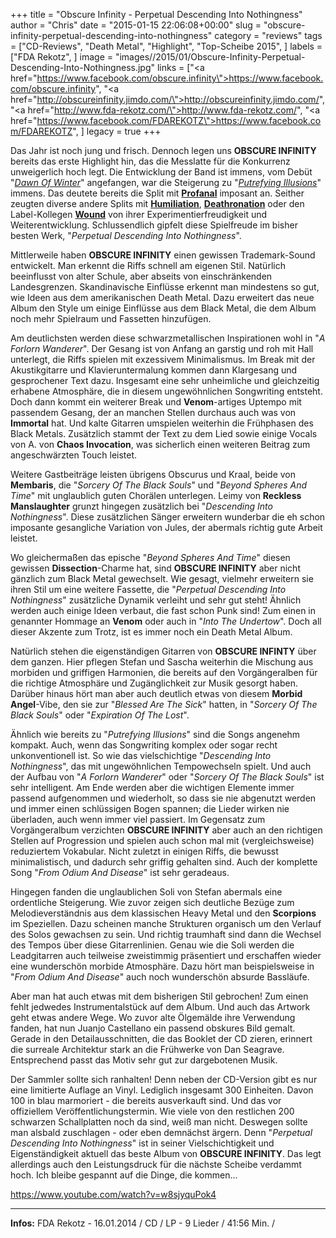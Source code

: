 +++
title = "Obscure Infinity - Perpetual Descending Into Nothingness"
author = "Chris"
date = "2015-01-15 22:06:08+00:00"
slug = "obscure-infinity-perpetual-descending-into-nothingness"
category = "reviews"
tags = ["CD-Reviews", "Death Metal", "Highlight", "Top-Scheibe 2015", ]
labels = ["FDA Rekotz", ]
image = "images//2015/01/Obscure-Infinity-Perpetual-Descending-Into-Nothingness.jpg"
links = ["<a href=\"https://www.facebook.com/obscure.infinity\">https://www.facebook.com/obscure.infinity</a>", "<a href=\"http://obscureinfinity.jimdo.com/\">http://obscureinfinity.jimdo.com/</a>", "<a href=\"http://www.fda-rekotz.com/\">http://www.fda-rekotz.com/</a>", "<a href=\"https://www.facebook.com/FDAREKOTZ\">https://www.facebook.com/FDAREKOTZ</a>", ]
legacy = true
+++

Das Jahr ist noch jung und frisch. Dennoch legen uns **OBSCURE INFINITY** bereits das erste Highlight hin, das die Messlatte für die Konkurrenz unweigerlich hoch legt. Die Entwicklung der Band ist immens, vom Debüt "<a href="http://necroslaughter.de/2010/09/obscure-infinity-dawn-of-winter/" title="Obscure Infinity – Dawn Of Winter">_Dawn Of Winter_</a>" angefangen, war die Steigerung zu "<a href="http://necroslaughter.de/2012/09/obscure-infinity-putrefying-illusions/" title="Obscure Infinity – Putrefying Illusions">_Putrefying Illusions_</a>" immens. Das deutete bereits die Split mit <a href="http://necroslaughter.de/2011/02/profanal-obscure-infinity-united-in-death-split-7/" title="Profanal / Obscure Infinity – United In Death (Split 7″)">**Profanal**</a> imposant an. Seither zeugten diverse andere Splits mit <a href="http://necroslaughter.de/2013/12/humiliation-obscure-infinity-deadly-collision-joyless-flesh/" title="Humiliation / Obscure Infinity – Deadly Collision / Joyless Flesh">**Humiliation**</a>, <a href="http://necroslaughter.de/2013/05/obscure-infinity-deathronation-split-7/" title="Obscure Infinity / Deathronation – Split 7″">**Deathronation**</a> oder den Label-Kollegen <a href="http://necroslaughter.de/2014/10/exklusiver-stream-%ef%bb%bfwound-obscureinfinity-souls-of-eternal-damnation/" title="Wound / Obscure Infinity – Souls Of Eternal Damnation">**Wound**</a> von ihrer Experimentierfreudigkeit und Weiterentwicklung. Schlussendlich gipfelt diese Spielfreude im bisher besten Werk, "_Perpetual Descending Into Nothingness_".

Mittlerweile haben **OBSCURE INFINITY** einen gewissen Trademark-Sound entwickelt. Man erkennt die Riffs schnell am eigenen Stil. Natürlich beeinflusst von alter Schule, aber abseits von einschränkenden Landesgrenzen. Skandinavische Einflüsse erkennt man mindestens so gut, wie Ideen aus dem amerikanischen Death Metal. Dazu erweitert das neue Album den Style um einige Einflüsse aus dem Black Metal, die dem Album noch mehr Spielraum und Fassetten hinzufügen.

Am deutlichsten werden diese schwarzmetallischen Inspirationen wohl in "_A Forlorn Wanderer_". Der Gesang ist von Anfang an garstig und roh mit Hall unterlegt, die Riffs spielen mit exzessivem Minimalismus. Im Break mit der Akustikgitarre und Klavieruntermalung kommen dann Klargesang und gesprochener Text dazu. Insgesamt eine sehr unheimliche und gleichzeitig erhabene Atmosphäre, die in diesem ungewöhnlichen Songwriting entsteht. Doch dann kommt ein weiterer Break und **Venom**-artiges Uptempo mit passendem Gesang, der an manchen Stellen durchaus auch was von **Immortal** hat. Und kalte Gitarren umspielen weiterhin die Frühphasen des Black Metals. Zusätzlich stammt der Text zu dem Lied sowie einige Vocals von A. von **Chaos Invocation**, was sicherlich einen weiteren Beitrag zum angeschwärzten Touch leistet.

Weitere Gastbeiträge leisten übrigens Obscurus und Kraal, beide von **Membaris**, die "_Sorcery Of The Black Souls_" und "_Beyond Spheres And Time_" mit unglaublich guten Chorälen unterlegen. Leimy von **Reckless Manslaughter** grunzt hingegen zusätzlich bei "_Descending Into Nothingness_". Diese zusätzlichen Sänger erweitern wunderbar die eh schon imposante gesangliche Variation von Jules, der abermals richtig gute Arbeit leistet.

Wo gleichermaßen das epische "_Beyond Spheres And Time_" diesen gewissen **Dissection**-Charme hat, sind **OBSCURE INFINITY** aber nicht gänzlich zum Black Metal gewechselt. Wie gesagt, vielmehr erweitern sie ihren Stil um eine weitere Fassette, die "_Perpetual Descending Into Nothingness_" zusätzliche Dynamik verleiht und sehr gut steht! Ähnlich werden auch einige Ideen verbaut, die fast schon Punk sind! Zum einen in genannter Hommage an **Venom** oder auch in "_Into The Undertow_". Doch all dieser Akzente zum Trotz, ist es immer noch ein Death Metal Album.

Natürlich stehen die eigenständigen Gitarren von **OBSCURE INFINTY** über dem ganzen. Hier pflegen Stefan und Sascha weiterhin die Mischung aus morbiden und griffigen Harmonien, die bereits auf den Vorgängeralben für die richtige Atmosphäre und Zugänglichkeit zur Musik gesorgt haben. Darüber hinaus hört man aber auch deutlich etwas von diesem **Morbid Angel**-Vibe, den sie zur "_Blessed Are The Sick_" hatten, in "_Sorcery Of The Black Souls_" oder "_Expiration Of The Lost_".

Ähnlich wie bereits zu "_Putrefying Illusions_" sind die Songs angenehm kompakt. Auch, wenn das Songwriting komplex oder sogar recht unkonventionell ist. So wie das vielschichtige "_Descending Into Nothingness_", das mit ungewöhnlichen Tempowechseln spielt. Und auch der Aufbau von "_A Forlorn Wanderer_" oder "_Sorcery Of The Black Souls_" ist sehr intelligent. Am Ende werden aber die wichtigen Elemente immer passend aufgenommen und wiederholt, so dass sie nie abgenutzt werden und immer einen schlüssigen Bogen spannen; die Lieder wirken nie überladen, auch wenn immer viel passiert.
Im Gegensatz zum Vorgängeralbum verzichten **OBSCURE INFINITY** aber auch an den richtigen Stellen auf Progression und spielen auch schon mal mit (vergleichsweise) reduziertem Vokabular. Nicht zuletzt in einigen Riffs, die bewusst minimalistisch, und dadurch sehr griffig gehalten sind. Auch der komplette Song "_From Odium And Disease_" ist sehr geradeaus.

Hingegen fanden die unglaublichen Soli von Stefan abermals eine ordentliche Steigerung. Wie zuvor zeigen sich deutliche Bezüge zum Melodieverständnis aus dem klassischen Heavy Metal und den **Scorpions** im Speziellen. Dazu scheinen manche Strukturen organisch um den Verlauf des Solos gewachsen zu sein. Und richtig traumhaft sind dann die Wechsel des Tempos über diese Gitarrenlinien.
Genau wie die Soli werden die Leadgitarren auch teilweise zweistimmig präsentiert und erschaffen wieder eine wunderschön morbide Atmosphäre. Dazu hört man beispielsweise in "_From Odium And Disease_" auch noch wunderschön absurde Bassläufe.

Aber man hat auch etwas mit dem bisherigen Stil gebrochen! Zum einen fehlt jedwedes Instrumentalstück auf dem Album. Und auch das Artwork geht etwas andere Wege. Wo zuvor alte Ölgemälde ihre Verwendung fanden, hat nun Juanjo Castellano ein passend obskures Bild gemalt. Gerade in den Detailausschnitten, die das Booklet der CD zieren, erinnert die surreale Architektur stark an die Frühwerke von Dan Seagrave. Entsprechend passt das Motiv sehr gut zur dargebotenen Musik.

Der Sammler sollte sich ranhalten! Denn neben der CD-Version gibt es nur eine limitierte Auflage an Vinyl. Lediglich insgesamt 300 Einheiten. Davon 100 in blau marmoriert - die bereits ausverkauft sind. Und das vor offiziellem Veröffentlichungstermin. Wie viele von den restlichen 200 schwarzen Schallplatten noch da sind, weiß man nicht. Deswegen sollte man alsbald zuschlagen - oder eben demnächst ärgern. Denn "_Perpetual Descending Into Nothingness_" ist in seiner Vielschichtigkeit und Eigenständigkeit aktuell das beste Album von **OBSCURE INFINITY**. Das legt allerdings auch den Leistungsdruck für die nächste Scheibe verdammt hoch. Ich bleibe gespannt auf die Dinge, die kommen...

https://www.youtube.com/watch?v=w8sjyquPok4



---
**Infos:**
FDA Rekotz - 16.01.2014 / 
CD / LP - 9 Lieder / 41:56 Min. / 
